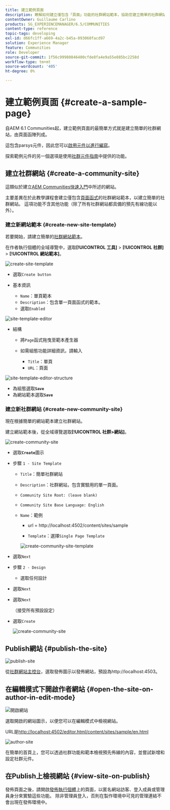 ```yaml
---
title: 建立範例頁面
description: 瞭解如何建立僅包含「頁面」功能的社群網站範本，協助您建立簡單的社群網站。
contentOwner: Guillaume Carlino
products: SG_EXPERIENCEMANAGER/6.5/COMMUNITIES
content-type: reference
topic-tags: developing
exl-id: d66fc1ff-a669-4a2c-b45a-093060facd97
solution: Experience Manager
feature: Communities
role: Developer
source-git-commit: 1f56c99980846400cfde8fa4e9a55e885bc2258d
workflow-type: tm+mt
source-wordcount: '405'
ht-degree: 0%

---
```


# 建立範例頁面 {#create-a-sample-page}

自AEM 6.1 Communities起，建立範例頁面的最簡單方式就是建立簡單的社群網站，由頁面函陣列成。

這包含parsys元件，因此您可以[啟用元件以進行編寫](basics.md#accessing-communities-components)。

探索範例元件的另一個選項是使用[社群元件指南](components-guide.md)中提供的功能。

## 建立社群網站 {#create-a-community-site}

這類似於建立[AEM Communities快速入門](getting-started.md)中所述的網站。

主要差異在於此教學課程會建立僅包含[頁面函式](functions.md#page-function)的社群網站範本，以建立簡單的社群網站。 這項功能不含其他功能（除了所有社群網站都具備的預先有線功能以外）。

### 建立新網站範本 {#create-new-site-template}

若要開始，請建立簡單的[社群網站範本](sites.md)。

在作者執行個體的全域導覽中，選取&#x200B;**[!UICONTROL 工具]** > **[!UICONTROL 社群]** > **[!UICONTROL 網站範本]**。

![create-site-template](assets/create-site-template1.png)

* 選取`Create button`
* 基本資訊

   * `Name`：單頁範本
   * `Description`：包含單一頁面函式的範本。
   * 選取`Enabled`

![site-template-editor](assets/site-template-editor.png)

* 結構

   * 將`Page`函式拖曳至範本產生器
   * 如需組態功能詳細資訊，請輸入

      * `Title`：單頁
      * `URL`：頁面

![site-template-editor-structure](assets/site-template-editor1.png)

* 為組態選取&#x200B;**`Save`**
* 為網站範本選取&#x200B;**`Save`**

### 建立新社群網站 {#create-new-community-site}

現在根據簡單的網站範本建立社群網站。

建立網站範本後，從全域導覽選取&#x200B;**[!UICONTROL 社群>網站]**。

![create-community-site](assets/create-community-site1.png)

* 選取&#x200B;**`Create`**&#x200B;圖示

* 步驟 `1 - Site Template`

   * `Title`：簡單社群網站
   * `Description`：社群網站，包含實驗用的單一頁面。
   * `Community Site Root: (leave blank)`
   * `Community Site Base Language: English`
   * `Name`：範例

      * url = http://localhost:4502/content/sites/sample

      * `Template`：選擇`Single Page Template`

     ![create-community-site-template](assets/create-community-site-template.png)

* 選取`Next`
* 步驟 `2 - Design`

   * 選取任何設計

* 選取`Next`
* 選取`Next`

  （接受所有預設設定）

* 選取`Create`

  ![create-community-site](assets/create-community-site.png)

## Publish網站 {#publish-the-site}

![publish-site](assets/publish-site.png)

從[社群網站主控台](sites-console.md)，選取發佈圖示以發佈網站，預設為http://localhost:4503。

## 在編輯模式下開啟作者網站 {#open-the-site-on-author-in-edit-mode}

![開啟網站](assets/open-site.png)

選取開啟的網站圖示，以便您可以在編輯模式中檢視網站。

URL是[http://localhost:4502/editor.html/content/sites/sample/en.html](http://localhost:4502/editor.html/content/sites/sample/en.html)

![author-site](assets/author-site.png)

在簡單的首頁上，您可以透過社群功能和範本檢視預先佈線的內容，並嘗試新增和設定社群元件。

## 在Publish上檢視網站 {#view-site-on-publish}

發佈頁面之後，請開啟[發佈執行個體](http://localhost:4503/content/sites/sample/en.html)上的頁面，以匿名網站訪客、登入成員或管理員身分來實驗這些功能。 除非管理員登入，否則在製作環境中可見的管理連結不會出現在發佈環境中。
